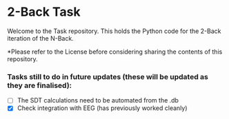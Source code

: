 # 2-Back Task
Welcome to the Task repository. This holds the Python code for the 2-Back iteration of the N-Back.

 
*Please refer to the License before considering sharing the contents of this repository. 

### Tasks still to do in future updates (these will be updated as they are finalised):
- [ ] The SDT calculations need to be automated from the .db
- [x] Check integration with EEG (has previously worked cleanly)
